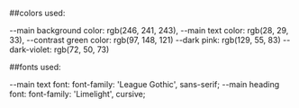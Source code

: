 ##colors used:

--main background color: rgb(246, 241, 243),
--main text color: rgb(28, 29, 33),
--contrast green color: rgb(97, 148, 121)
--dark pink: rgb(129, 55, 83)
--dark-violet: rgb(72, 50, 73)

##fonts used:

--main text font: font-family: 'League Gothic', sans-serif;
--main heading font: font-family: 'Limelight', cursive;
